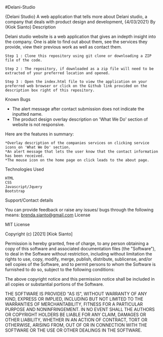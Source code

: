 #Delani-Studio

{Delani Studio}
A web application that tells more about Delani studio, a company that deals with product design and development, {4/03/2021}
By {Kiok Sianto}
Description

Delani studio website is a web application that gives an indepth insight into the company.
One is able to find out about them, see the services they provide, view their previous work as well as contact them.

    Step 1 : Clone this repository using git clone or downloading a ZIP file of the code.

    Step 2 : The repository, if downloaded as a zip file will need to be extracted of your preferred location and opened.

    Step 3 : Open the index.html file to view the application on your preferred web browser or click on the Github link provided on the description box right of this repository.

Known Bugs

- The alert message after contact submission does not indicate the inputted name.
- The product design overlay description on 'What We Do' section of website is not responsive.

Here are the features in summary:

    *Overlay description of the companies services on clicking service icons on 'What We Do' section.
    *An alert message that lets the user know that the contact information has been received.
    *The mouse icon on the home page on click leads to the about page.

Technologies Used

    HTML
    CSS
    Javascript/Jquery
    Bootstrap

Support/Contact details

You can provide feedback or raise any issues/ bugs through the following means: brenda.sianto@gmail.com
License

MIT License

Copyright (c) [2021] [Kiok Sianto]

Permission is hereby granted, free of charge, to any person obtaining a copy of this software and associated documentation files (the "Software"), to deal in the Software without restriction, including without limitation the rights to use, copy, modify, merge, publish, distribute, sublicense, and/or sell copies of the Software, and to permit persons to whom the Software is furnished to do so, subject to the following conditions:

The above copyright notice and this permission notice shall be included in all copies or substantial portions of the Software.

THE SOFTWARE IS PROVIDED "AS IS", WITHOUT WARRANTY OF ANY KIND, EXPRESS OR IMPLIED, INCLUDING BUT NOT LIMITED TO THE WARRANTIES OF MERCHANTABILITY, FITNESS FOR A PARTICULAR PURPOSE AND NONINFRINGEMENT. IN NO EVENT SHALL THE AUTHORS OR COPYRIGHT HOLDERS BE LIABLE FOR ANY CLAIM, DAMAGES OR OTHER LIABILITY, WHETHER IN AN ACTION OF CONTRACT, TORT OR OTHERWISE, ARISING FROM, OUT OF OR IN CONNECTION WITH THE SOFTWARE OR THE USE OR OTHER DEALINGS IN THE SOFTWARE.
